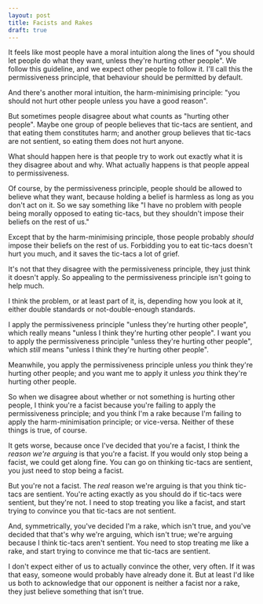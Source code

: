 ```yaml
---
layout: post
title: Facists and Rakes
draft: true
---
```

It feels like most people have a moral intuition along the lines of "you should let people do what they want, unless they're hurting other people". We follow this guideline, and we expect other people to follow it. I'll call this the permissiveness principle, that behaviour should be permitted by default.

And there's another moral intuition, the harm-minimising principle: "you should not hurt other people unless you have a good reason".

But sometimes people disagree about what counts as "hurting other people". Maybe one group of people believes that tic-tacs are sentient, and that eating them constitutes harm; and another group believes that tic-tacs are not sentient, so eating them does not hurt anyone.

What should happen here is that people try to work out exactly what it is they disagree about and why. What actually happens is that people appeal to permissiveness.

Of course, by the permissiveness principle, people should be allowed to believe what they want, because holding a belief is harmless as long as you don't act on it. So we say something like "I have no problem with people being morally opposed to eating tic-tacs, but they shouldn't impose their beliefs on the rest of us."

Except that by the harm-minimising principle, those people probably *should* impose their beliefs on the rest of us. Forbidding you to eat tic-tacs doesn't hurt you much, and it saves the tic-tacs a lot of grief.

It's not that they disagree with the permissiveness principle, they just think it doesn't apply. So appealing to the permissiveness principle isn't going to help much.

I think the problem, or at least part of it, is, depending how you look at it, either double standards or not-double-enough standards.

I apply the permissiveness principle "unless they're hurting other people", which really means "unless I think they're hurting other people". I want you to apply the permissiveness principle "unless they're hurting other people", which *still* means "unless I think they're hurting other people".

Meanwhile, you apply the permissiveness principle unless *you* think they're hurting other people; and you want me to apply it unless *you* think they're hurting other people.

So when we disagree about whether or not something is hurting other people, I think you're a facist because you're failing to apply the permissiveness principle; and you think I'm a rake because I'm failing to apply the harm-minimisation principle; or vice-versa. Neither of these things is true, of course.

It gets worse, because once I've decided that you're a facist, I think the *reason we're arguing* is that you're a facist. If you would only stop being a facist, we could get along fine. You can go on thinking tic-tacs are sentient, you just need to stop being a facist.

But you're not a facist. The *real* reason we're arguing is that you think tic-tacs are sentient. You're acting exactly as you should do if tic-tacs were sentient, but they're not. I need to stop treating you like a facist, and start trying to convince you that tic-tacs are not sentient.

And, symmetrically, you've decided I'm a rake, which isn't true, and you've decided that that's why we're arguing, which isn't true; we're arguing because I think tic-tacs aren't sentient. You need to stop treating me like a rake, and start trying to convince me that tic-tacs are sentient.

I don't expect either of us to actually convince the other, very often. If it was that easy, someone would probably have already done it. But at least I'd like us both to acknowledge that our opponent is neither a facist nor a rake, they just believe something that isn't true.
